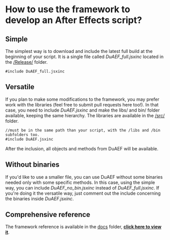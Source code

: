 # How to use the framework to develop an After Effects script?

## Simple

The simplest way is to download and include the latest full build at the beginning of your script. It is a single file called _DuAEF_full.jsxinc_ located in the [/Release/](https://github.com/Rainbox-dev/DuAEF_Duik/tree/master/Release/DuAEF) folder.

    #include DuAEF_full.jsxinc

## Versatile

If you plan to make some modifications to the framework, you may prefer work with the libraries (feel free to submit pull requests here too!). In that case, you need to include _DuAEF.jsxinc_ and make the libs/ and bin/ folder available, keeping the same hierarchy. The libraries are available in the [/src/](https://github.com/Rainbox-dev/DuAEF_Duik/tree/master/src) folder.

    //must be in the same path than your script, with the /libs and /bin subfolders too.
    #include DuAEF.jsxinc

After the inclusion, all objects and methods from DuAEF will be available.

## Without binaries

If you'd like to use a smaller file, you can use DuAEF without some binaries needed only with some specific methods.
In this case, using the simple way, you can include _DuAEF_no_bin.jsxinc_ instead of _DuAEF_full.jsxinc_. If you're doing it the versatile way, just comment out the include concerning the binaries inside _DuAEF.jsxinc_.

## Comprehensive reference

The framework reference is available in the [docs](docs) folder, **[click here to view it](https://rainbox-dev.github.io/DuAEF_Duik/)**.
